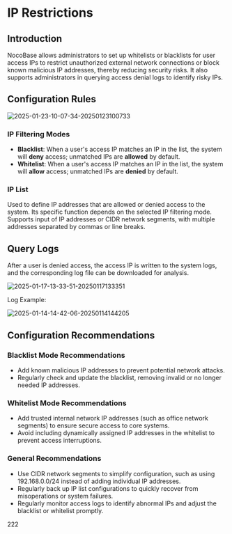 # IP Restrictions

<PluginInfo licenseBundled="true" name="ip-restriction"></PluginInfo>

## Introduction

NocoBase allows administrators to set up whitelists or blacklists for user access IPs to restrict unauthorized external network connections or block known malicious IP addresses, thereby reducing security risks. It also supports administrators in querying access denial logs to identify risky IPs.

## Configuration Rules

![2025-01-23-10-07-34-20250123100733](https://static-docs.nocobase.com/2025-01-23-10-07-34-20250123100733.png)

### IP Filtering Modes

- **Blacklist**: When a user's access IP matches an IP in the list, the system will **deny** access; unmatched IPs are **allowed** by default.
- **Whitelist**: When a user's access IP matches an IP in the list, the system will **allow** access; unmatched IPs are **denied** by default.

### IP List

Used to define IP addresses that are allowed or denied access to the system. Its specific function depends on the selected IP filtering mode. Supports input of IP addresses or CIDR network segments, with multiple addresses separated by commas or line breaks.

## Query Logs

After a user is denied access, the access IP is written to the system logs, and the corresponding log file can be downloaded for analysis.

![2025-01-17-13-33-51-20250117133351](https://static-docs.nocobase.com/2025-01-17-13-33-51-20250117133351.png)

Log Example:

![2025-01-14-14-42-06-20250114144205](https://static-docs.nocobase.com/2025-01-14-14-42-06-20250114144205.png)

## Configuration Recommendations

### Blacklist Mode Recommendations

- Add known malicious IP addresses to prevent potential network attacks.
- Regularly check and update the blacklist, removing invalid or no longer needed IP addresses.

### Whitelist Mode Recommendations

- Add trusted internal network IP addresses (such as office network segments) to ensure secure access to core systems.
- Avoid including dynamically assigned IP addresses in the whitelist to prevent access interruptions.

### General Recommendations

- Use CIDR network segments to simplify configuration, such as using 192.168.0.0/24 instead of adding individual IP addresses.
- Regularly back up IP list configurations to quickly recover from misoperations or system failures.
- Regularly monitor access logs to identify abnormal IPs and adjust the blacklist or whitelist promptly.

222
